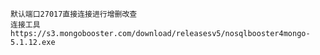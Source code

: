 	默认端口27017直接连接进行增删改查
	连接工具
	https://s3.mongobooster.com/download/releasesv5/nosqlbooster4mongo-5.1.12.exe